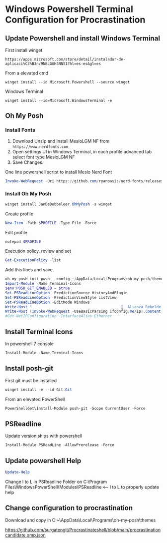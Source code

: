 # Windows Powershell Terminal Configuration for Procrastination

## Update Powershell and install Windows Terminal

First install winget
```
https://apps.microsoft.com/store/detail/instalador-de-aplicaci%C3%B3n/9NBLGGH4NNS1?hl=es-es&gl=es
```
From a elevated cmd
```console
winget install --id Microsoft.Powershell --source winget
```
Windows Terminal
```console
winget install --id=Microsoft.WindowsTerminal -e
```

## Oh My Posh

### Install Fonts
1. Download Unzip and install MesioLGM NF from `https://www.nerdfonts.com`
2. Open settings UI in Windows Terminal, in each profile advanced tab select font type MesioLGM NF
3. Save Changes.

One line powershell script to install Meslo Nerd Font
```powershell
Invoke-WebRequest -Uri https://github.com/ryanoasis/nerd-fonts/releases/download/v3.0.2/Meslo.zip -OutFile Fonts.zip && Expand-Archive .\Fonts.zip & start-sleep -s 4 && Get-ChildItem -Path ./Fonts -Include '*.ttf','*.ttc','*.otf' -Recurse | ForEach {(New-Object -ComObject Shell.Application).Namespace(0x14).CopyHere($_.FullName,0x10)}
```
### Install Oh My Posh
```powershell
winget install JanDeDobbeleer.OhMyPosh -s winget
```
Create profile 
```powershell
New-Item -Path $PROFILE -Type File -Force
```
Edit profile
```powershell
notepad $PROFILE
```
Execution policy, review and set

```powershell
Get-ExecutionPolicy -list
```

Add this lines and save.
```powershell
oh-my-posh init pwsh --config ~/AppData/Local/Programs/oh-my-posh/themes/procrastinatorcandidate.omp.json | Invoke-Expression
Import-Module -Name Terminal-Icons
$env:POSH_GIT_ENABLED = $true
Set-PSReadLineOption -PredictionSource HistoryAndPlugin
Set-PSReadLineOption -PredictionViewStyle ListView
Set-PSReadLineOption -EditMode Windows
Write-Host "                                          Alianza Rebelde " -ForegroundColor red
Write-Host (Invoke-WebRequest -UseBasicParsing ifconfig.me/ip).Content.Trim() ﴣ
#Get-NetIPConfiguration -InterfaceAlias Ethernet
``` 

## Install Terminal Icons
In powershell 7 console 
```powershell
Install-Module -Name Terminal-Icons
```
## Install posh-git
First git must be installed 
```powershell
winget install -e --id Git.Git
```
From an elevated PowerShell
```powershell
PowerShellGet\Install-Module posh-git -Scope CurrentUser -Force
```
## PSReadline
Update version ships with powershell
```powershell
Install-Module PSReadLine -AllowPrerelease -Force
```
## Update powershell Help
```powershell
Update-Help
```
Change l to L in PSReadline Folder on C:\Program Files\WindowsPowerShell\Modules\PSReadline  <-- l to L to properly update help
## Change configuration to procrastination
Download and copy in C:~\AppData\Local\Programs\oh-my-posh\themes
 
https://github.com/surgatengit/Procrastinateshell/blob/main/procrastinationcandidate.omp.json
